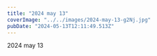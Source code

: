 ```yaml
---
title: "2024 may 13"
coverImage: "../../images/2024-may-13-g2Nj.jpg"
pubDate: "2024-05-13T12:11:49.513Z"
---
```


2024 may 13
